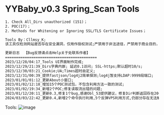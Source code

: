 # YYBaby_v0.3 Spring_Scan Tools

```txt
1. Check All_Dirs unauthorized (151)；
2. POC(17)；
2. Methods for Whitening or Ignoring SSL/TLS Certificate Issues；

Tools By：Cllmsy_K;
该工具仅检测网站是否存在安全漏洞，仅用作授权测试;严禁用于非法途径，严禁用于商业目的，否则后果自负;
```
```txt
更新日志  【Bug反馈请点击Help关于处联系作者】
==========================================
2023/12/28/04:17_Tools UI界面制作完成;
2023/12/29/21:39_Dirs字典内嵌; 延迟0.1访问; SSL-https;默认超时10/s;
2023/12/30/03:21_Cookie;UA;Times超时自定义;
2023/12/31/00:39_提供fastjson/log4j2简单探测;log4j暂支持LDAP:9999段端口;
2023/01/01/01:12_更新About小窗口;
2023/01/02/12:18_增加15个POC测试包，不包含利用方法一致的测试;
2023/01/02/19:34_新增2个POC;修复读取流出错的问题;
2023/01/12/20:11_更新0.3,修复1个bug,感谢Obl_53提供建议，修复Dir判断返回存在200拦截返回;
2024/03/03/22:42_更新0.4,新增2个命令执行利用,5个反弹VPS利用方式,仍部分存在无法解决的问题;
```
Tools:
![image](https://github.com/CllmsyK/YYBaby-Spring_Scan/assets/74504486/3c368430-68eb-460b-af3e-736798af6c8e)
